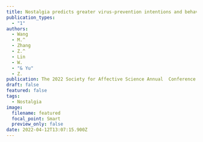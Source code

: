 ```yaml
---
title: Nostalgia predicts greater virus-prevention intentions and behaviors
publication_types:
  - "1"
authors:
  - Wang
  - M.^
  - Zhang
  - Z.^
  - Lin
  - W.
  - "& Yu"
  - Z.
publication: The 2022 Society for Affective Science Annual  Conference
draft: false
featured: false
tags:
  - Nostalgia
image:
  filename: featured
  focal_point: Smart
  preview_only: false
date: 2022-04-12T13:07:15.900Z
---
```

